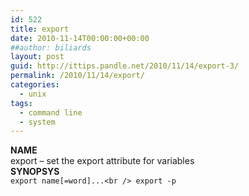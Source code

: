 ```yaml
---
id: 522
title: export
date: 2010-11-14T00:00:00+00:00
##author: biliards
layout: post
guid: http://ittips.pandle.net/2010/11/14/export-3/
permalink: /2010/11/14/export/
categories:
  - unix
tags:
  - command line
  - system
---
```

**NAME**  
export &#8211; set the export attribute for variables  
**SYNOPSYS**  
`export name[=word]...<br />
export -p`

